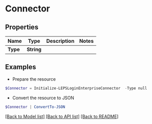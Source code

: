 # Connector
## Properties

Name | Type | Description | Notes
------------ | ------------- | ------------- | -------------
**Type** | **String** |  | 

## Examples

- Prepare the resource
```powershell
$Connector = Initialize-LEPSLoginEnterpriseConnector  -Type null
```

- Convert the resource to JSON
```powershell
$Connector | ConvertTo-JSON
```

[[Back to Model list]](../README.md#documentation-for-models) [[Back to API list]](../README.md#documentation-for-api-endpoints) [[Back to README]](../README.md)

